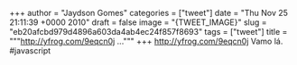 
+++
author = "Jaydson Gomes"
categories = ["tweet"]
date = "Thu Nov 25 21:11:39 +0000 2010"
draft = false
image = "{TWEET_IMAGE}"
slug = "eb20afcbd979d4896a603da4ab4ec24f857f8693"
tags = ["tweet"]
title = """http://yfrog.com/9eqcn0j ..."""
+++
http://yfrog.com/9eqcn0j Vamo lá. #javascript

